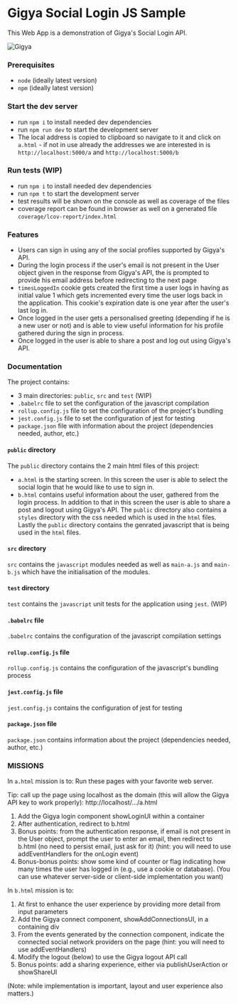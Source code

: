 # Gigya Social Login JS Sample

This Web App is a demonstration of Gigya's Social Login API.

![Gigya](Gigya.gif)

### Prerequisites

* `node` (ideally latest version)
* `npm` (ideally latest version)

### Start the dev server

* run `npm i` to install needed dev dependencies
* run `npm run dev` to start the development server
* The local address is copied to clipboard so navigate to it and click on `a.html` - if not in use already the addresses we are interested in is `http://localhost:5000/a` and `http://localhost:5000/b`

### Run tests (WIP)

* run `npm i` to install needed dev dependencies
* run `npm t` to start the development server
* test results will be shown on the console as well as coverage of the files
* coverage report can be found in browser as well on a generated file `coverage/lcov-report/index.html`

### Features

* Users can sign in using any of the social profiles supported by Gigya's API.
* During the login process if the user's email is not present in the User object given in the response from Gigya's API, the is prompted to provide his email address before redirecting to the next page
* `timesLoggedIn` cookie gets created the first time a user logs in having as initial value 1 which gets incremented every time the user logs back in the application. This cookie's expiration date is one year after the user's last log in.
* Once logged in the user gets a personalised greeting (depending if he is a new user or not) and is able to view useful information for his profile gathered during the sign in process.
* Once logged in the user is able to share a post and log out using Gigya's API.

### Documentation

The project contains:
- 3 main directories: `public`, `src` and `test` (WIP)
- `.babelrc` file to set the configuration of the javascript compilation
- `rollup.config.js` file to set the configuration of the project's bundling
- `jest.config.js` file to set the configuration of jest for testing
- `package.json` file with information about the project (dependencies needed, author, etc.)

#### `public` directory

The `public` directory contains the 2 main html files of this project:
- `a.html` is the starting screen. In this screen the user is able to select the social login that he would like to use to sign in.
- `b.html` contains useful information about the user, gathered from the login process. In addition to that in this screen the user is able to share a post and logout using Gigya's API.
The `public` directory also contains a `styles` directory with the css needed which is used in the `html` files.
Lastly the `public` directory contains the genrated javascript that is being used in the `html` files.

#### `src` directory

`src` contains the `javascript` modules needed as well as `main-a.js` and `main-b.js` which have the initialisation of the modules.

#### `test` directory

`test` contains the `javascript` unit tests for the application using `jest`. (WIP)

#### `.babelrc` file

`.babelrc` contains the configuration of the javascript compilation settings

#### `rollup.config.js` file

`rollup.config.js` contains the configuration of the javascript's bundling process

#### `jest.config.js` file

`jest.config.js` contains the configuration of jest for testing

#### `package.json` file

`package.json` contains information about the project (dependencies needed, author, etc.)

### MISSIONS

In `a.html` mission is to:
Run these pages with your favorite web server.
				
Tip: call up the page using localhost as the domain (this will allow the Gigya API key to work properly):
http://localhost/.../a.html

1) Add the Gigya login component showLoginUI within a container
2) After authentication, redirect to b.html
3) Bonus points: from the authentication response, if email is not
present in the User object, prompt the user to enter an email, then
redirect to b.html (no need to persist email, just ask for it)
(hint: you will need to use addEventHandlers for the onLogin event)
4) Bonus-bonus points: show some kind of counter or flag indicating how
many times the user has logged in (e.g., use a cookie or database).
(You can use whatever server-side or client-side implementation you want)

In `b.html` mission is to:
1) At first to enhance the user experience by providing more detail from input parameters
2) Add the Gigya connect component, showAddConnectionsUI, in a containing div
3) From the events generated by the connection component, indicate the connected
social network providers on the page (hint: you will need to use addEventHandlers)
4) Modify the logout (below) to use the Gigya logout API call
5) Bonus points: add a sharing experience, either via publishUserAction or showShareUI

(Note: while implementation is important, layout and user experience also matters.)
